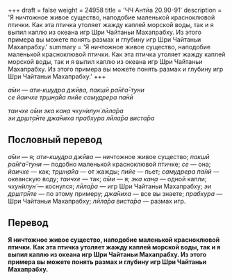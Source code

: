+++
draft = false
weight = 24958
title = 'ЧЧ Антйа 20.90-91'
description = 'Я ничтожное живое существо, наподобие маленькой красноклювой птички. Как эта птичка утоляет жажду каплей морской воды, так и я выпил каплю из океана игр Шри Чайтаньи Махапрабху. Из этого примера вы можете понять размах и глубину игр Шри Чайтаньи Махапрабху.'
summary = 'Я ничтожное живое существо, наподобие маленькой красноклювой птички. Как эта птичка утоляет жажду каплей морской воды, так и я выпил каплю из океана игр Шри Чайтаньи Махапрабху. Из этого примера вы можете понять размах и глубину игр Шри Чайтаньи Махапрабху.'
+++

_а̄ми — ати-кшудра джӣва, пакшӣ ра̄н̇га̄-т̣уни  
се йаичхе тр̣шн̣а̄йа пийе самудрера па̄нӣ_

_таичхе а̄ми эка кан̣а чхун̇илун̇ лӣла̄ра  
эи др̣шт̣а̄нте джа̄ниха прабхура лӣла̄ра виста̄ра_

## Пословный перевод

_а̄ми_ — я; _ати_\-_кшудра_ _джӣва_ — ничтожное живое существо; _пакшӣ_ _ра̄н̇га̄_\-_т̣уни_ — подобно маленькой красноклювой птичке; _се_ — она; _йаичхе_ — как; _тр̣шн̣а̄йа_ — от жажды; _пийе_ — пьет; _самудрера_ _па̄нӣ_ — океанскую воду; _таичхе_ — так; _а̄ми_ — я; _эка_ _кан̣а_ — одной капли; _чхун̇илун̇_ — коснулся; _лӣла̄ра_ — игр Шри Чайтаньи Махапрабху; _эи_ _др̣шт̣а̄нте_ — по этому примеру; _джа̄ниха_ — все вы знаете; _прабхура_ — Шри Чайтаньи Махапрабху; _лӣла̄ра_ _виста̄ра_ — размах игр.

## Перевод

**Я ничтожное живое существо, наподобие маленькой красноклювой птички. Как эта птичка утоляет жажду каплей морской воды, так и я выпил каплю из океана игр Шри Чайтаньи Махапрабху. Из этого примера вы можете понять размах и глубину игр Шри Чайтаньи Махапрабху.**
